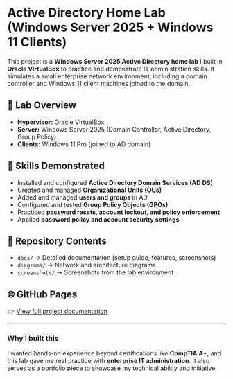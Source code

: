# Active Directory Home Lab (Windows Server 2025 + Windows 11 Clients)

This project is a **Windows Server 2025 Active Directory home lab** I built in **Oracle VirtualBox** to practice and demonstrate IT administration skills. It simulates a small enterprise network environment, including a domain controller and Windows 11 client machines joined to the domain.

## 🚀 Lab Overview
- **Hypervisor:** Oracle VirtualBox  
- **Server:** Windows Server 2025 (Domain Controller, Active Directory, Group Policy)  
- **Clients:** Windows 11 Pro (joined to AD domain)  

## 🔧 Skills Demonstrated
- Installed and configured **Active Directory Domain Services (AD DS)**
- Created and managed **Organizational Units (OUs)**
- Added and managed **users and groups** in AD
- Configured and tested **Group Policy Objects (GPOs)**
- Practiced **password resets, account lockout, and policy enforcement**
- Applied **password policy and account security settings**

## 📂 Repository Contents
- `docs/` → Detailed documentation (setup guide, features, screenshots)
- `diagrams/` → Network and architecture diagrams
- `screenshots/` → Screenshots from the lab environment

## 🌐 GitHub Pages
👉 [View full project documentation](https://yourusername.github.io/active-directory-homelab/)

---

### Why I built this
I wanted hands-on experience beyond certifications like **CompTIA A+**, and this lab gave me real practice with **enterprise IT administration**. It also serves as a portfolio piece to showcase my technical ability and initiative.
